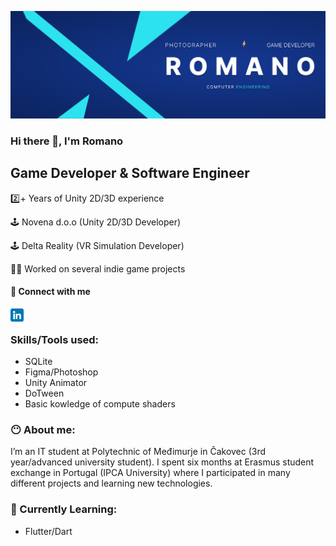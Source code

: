 ![baner](https://github.com/romanokeser/romanokeser/blob/main/baner2.png)

### Hi there 👋, I'm Romano

## Game Developer & Software Engineer

2️⃣+ Years of Unity 2D/3D experience 

🕹️ Novena d.o.o (Unity 2D/3D Developer)

🕹️ Delta Reality (VR Simulation Developer)

👨‍💻 Worked on several indie game projects

#### 🤝 Connect with me 
<a href="https://www.linkedin.com/in/romano-keser-984a78217/"><img align="left" src="https://github.com/romanokeser/romanokeser/blob/main/linkedin.png" alt="icon | LinkedIn" width="21px"/></a>
<br>
### Skills/Tools used:
- SQLite
- Figma/Photoshop
- Unity Animator
- DoTween
- Basic kowledge of compute shaders

### 😶‍ About me:
I’m an IT student at Polytechnic of Međimurje in Čakovec (3rd year/advanced university student). I spent six months at Erasmus student exchange in Portugal (IPCA University) where I participated in many different projects and learning new technologies. 

### 🌱 Currently Learning:
- Flutter/Dart

